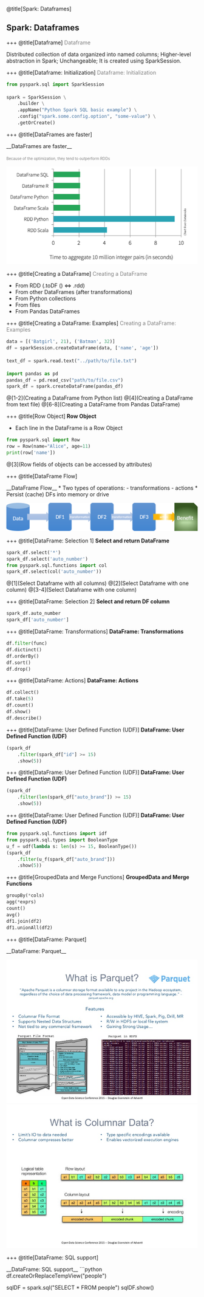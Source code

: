 @title[Spark: Dataframes]
## Spark: Dataframes

+++
@title[Dataframe]
<span style="color:gray; font-size:1em">Dataframe </span>

Distributed collection of data organized into named columns;
Higher-level abstraction in Spark;
Unchangeable;
It is created using SparkSession.

+++
@title[Dataframe: Initialization]
<span style="color:gray; font-size:1em">Dataframe: Initialization </span>

```python
from pyspark.sql import SparkSession

spark = SparkSession \
    .builder \
    .appName("Python Spark SQL basic example") \
    .config("spark.some.config.option", "some-value") \
    .getOrCreate()
```

+++
@title[DataFrames are faster]

<p><span style="font-size:1em">__DataFrames are faster__</span>
<p><span style="color:gray; font-size:0.7em">Because of the optimization, they tend to outperform RDDs </span>

![Image-Absolute](pics/dataframe-performance.png)

+++
@title[Creating a DataFrame]
<span style="color:gray; font-size:1em">Creating a DataFrame </span>

* From RDD (.toDF () <=> .rdd)
* From other DataFrames (after transformations)
* From Python collections
* From files
* From Pandas DataFrames

+++
@title[Creating a DataFrame: Examples]
<span style="color:gray; font-size:1em">Creating a DataFrame: Examples </span>
```python
data = [('Batgirl', 21), ('Batman', 32)]
df = sparkSession.createDataFrame(data, ['name', 'age'])

text_df = spark.read.text("../path/to/file.txt")

import pandas as pd
pandas_df = pd.read_csv("path/to/file.csv")
spark_df = spark.createDataFrame(pandas_df)
```
@[1-2](Creating a DataFrame from Python list)
@[4](Creating a DataFrame from text file)
@[6-8](Creating a DataFrame from Pandas DataFrame)

+++
@title[Row Object]
<span style="font-size:1em">__Row Object__ </span>
* Each line in the DataFrame is a Row Object
```python
from pyspark.sql import Row
row = Row(name="Alice", age=11)
print(row['name'])
```
@[3](Row fields of objects can be accessed by attributes)

+++
@title[DataFrame Flow]

<p><span style="font-size:1em">__DataFrame Flow__</span>
* Two types of operations:
    - transformations
    - actions
* Persist (cache) DFs into memory or drive

![Image-Absolute](pics/dataframe-flow.png)

+++
@title[DataFrame: Selection 1]
<span style="font-size:1em">__Select and return DataFrame__ </span>
```python
spark_df.select('*')
spark_df.select('auto_number')
from pyspark.sql.functions import col
spark_df.select(col('auto_number'))
```
@[1](Select Dataframe with all columns)
@[2](Select Dataframe with one column)
@[3-4](Select Dataframe with one column)

+++
@title[DataFrame: Selection 2]
<span style="font-size:1em">__Select and return DF column__ </span>
```python
spark_df.auto_number
spark_df['auto_number']
```

+++
@title[DataFrame: Transformations]
<span style="font-size:1em">__DataFrame: Transformations__ </span>
```python
df.filter(func)
df.dictinct()
df.orderBy()
df.sort()
df.drop()
```

+++
@title[DataFrame: Actions]
<span style="font-size:1em">__DataFrame: Actions__ </span>
```python
df.collect()
df.take(5)
df.count()
df.show()
df.describe()
```

+++
@title[DataFrame: User Defined Function (UDF)]
<span style="font-size:1em">__DataFrame: User Defined Function (UDF)__ </span>
```python
(spark_df
    .filter(spark_df["id"] >= 15)
    .show(5))    
```

+++
@title[DataFrame: User Defined Function (UDF)]
<span style="font-size:1em">__DataFrame: User Defined Function (UDF)__ </span>
```python
(spark_df
    .filter(len(spark_df["auto_brand"]) >= 15)
    .show(5))    
```

+++
@title[DataFrame: User Defined Function (UDF)]
<span style="font-size:1em">__DataFrame: User Defined Function (UDF)__ </span>
```python
from pyspark.sql.functions import idf
from pyspark.sql.types import BooleanType
u_f = udf(lambda s: len(s) >= 15, BooleanType())
(spark_df
    .filter(u_f(spark_df["auto_brand"]))
    .show(5))    
```

+++
@title[GroupedData and Merge Functions]
<span style="font-size:1em">__GroupedData and Merge Functions__ </span>
```python
groupBy(*cols)
agg(*exprs)
count()
avg()
df1.join(df2)
df1.unionAll(df2)
```

+++
@title[DataFrame: Parquet]

<p><span style="font-size:1em">__DataFrame: Parquet__</span>

![Image-Absolute](pics/parquet.jpg)![Image-Absolute](pics/columnar-data.jpg)

+++
@title[DataFrame: SQL support]
<p><span style="font-size:1em">__DataFrame: SQL support__</span>
```python
df.createOrReplaceTempView("people")

sqlDF = spark.sql("SELECT * FROM people")
sqlDF.show()
```